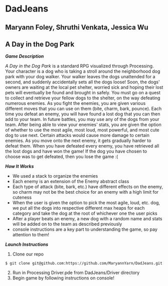 # DadJeans
## Maryann Foley, Shruthi Venkata, Jessica Wu

## A Day in the Dog Park
_**Game Description**_

*A Day in the Dog Park* is a standard RPG visualized through Processing. Your character is a dog who is taking a stroll around the neighborhood dog park with your dog walker. Your walker leaves the dogs unattended for a second, and suddenly accidentally sets all the dogs loose! Soon, the dogs' owners are waiting at the local pet shelter, worried sick and hoping their lost pets will eventually be found and brought in safely. You must go on a quest to collect and retrieve your fellow dogs to the shelter, on the way defeating numerous enemies.
As you fight the enemies, you are given various different moves that you can use on them (bite, charm, bark, pounce). Each time you defeat an enemy, you will have found a lost dog that you can then add to your team. In future battles, you may use any of the dogs from your team. After being able to view your enemies' stats, you are given the option of whether to use the most agile, most loud, most powerful, and most cute dog to use next. Certain attacks would cause more damage to certain enemies. As you move onto the next enemy, it gets gradually harder to defeat them.
When you have defeated every enemy, you have retrieved all the lost dogs and have won the game!
If the dog you have chosen to choose was to get defeated, then you lose the game :(

_**How It Works**_
* We used a stack to organize the enemies
* Each enemy is an extension of the Enemy abstract class
* Each type of attack (bite, bark, etc.) have different effects on the enemy, so charm may not be the best choice for an enemy with a high limit for cuteness
* When the user is given the option to pick the most agile, loud, etc. dog, we put all the dogs into respective different max heaps for each category and take the dog at the root of whichever one the user picks
* After a player beats an enemy, a new dog with a random name and stats will be added on to the team as described previously
* console instructions are a key part to understanding the game, so pay attention to them!

_**Launch Instructions**_
1. Clone our repo
~~~~
$ git clone git@github.com:https://github.com/MaryannYarn/DadJeans.git
~~~~
2. Run in Processing Driver.pde from DadJeans/Driver directory
3. Begin game by following instructions on console!
